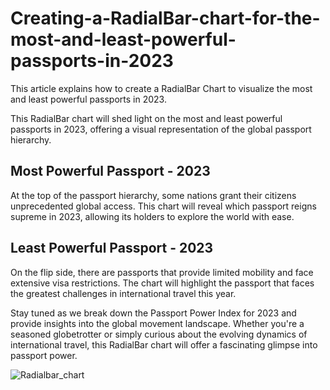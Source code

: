 # Creating-a-RadialBar-chart-for-the-most-and-least-powerful-passports-in-2023
This article explains how to create a RadialBar Chart to visualize the most and least powerful passports in 2023.

This RadialBar chart will shed light on the most and least powerful passports in 2023, offering a visual representation of the global passport hierarchy.

## Most Powerful Passport - 2023
At the top of the passport hierarchy, some nations grant their citizens unprecedented global access. This chart will reveal which passport reigns supreme in 2023, allowing its holders to explore the world with ease.

## Least Powerful Passport - 2023
On the flip side, there are passports that provide limited mobility and face extensive visa restrictions. The chart will highlight the passport that faces the greatest challenges in international travel this year.

Stay tuned as we break down the Passport Power Index for 2023 and provide insights into the global movement landscape. Whether you're a seasoned globetrotter or simply curious about the evolving dynamics of international travel, this RadialBar chart will offer a fascinating glimpse into passport power.

![Radialbar_chart](https://github.com/SyncfusionExamples/Creating-a-RadialBar-chart-for-the-Worlds-most-powerful-passports-in-2023/assets/113961867/fb5d2308-c608-4b94-b876-3228e1109743)





